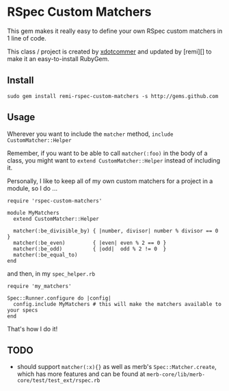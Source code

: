 RSpec Custom Matchers
=====================

This gem makes it really easy to define your own 
RSpec custom matchers in 1 line of code.

This class / project is created by [xdotcommer][] and updated by [remi][] to make it an easy-to-install RubyGem.


Install
-------

    sudo gem install remi-rspec-custom-matchers -s http://gems.github.com

Usage
-----

Wherever you want to include the `matcher` method, `include CustomMatcher::Helper`

Remember, if you want to be able to call `matcher(:foo)` in the body of a class, 
you might want to `extend CustomMatcher::Helper` instead of including it.

Personally, I like to keep all of my own custom matchers for a project in 
a module, so I do ...

    require 'rspec-custom-matchers'

    module MyMatchers
      extend CustomMatcher::Helper

      matcher(:be_divisible_by) { |number, divisor| number % divisor == 0 }
      matcher(:be_even)         { |even| even % 2 == 0 }
      matcher(:be_odd)          { |odd|  odd % 2 != 0  }
      matcher(:be_equal_to)
    end

and then, in my `spec_helper.rb`

    require 'my_matchers'

    Spec::Runner.configure do |config|
      config.include MyMatchers # this will make the matchers available to your specs
    end

That's how I do it!

TODO
----

 - should support `matcher(:x){}` as well as merb's `Spec::Matcher.create`, which has more features and can be found at `merb-core/lib/merb-core/test/test_ext/rspec.rb`


[xdotcommer]:  http://github.com/xdotcommer
